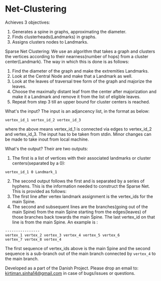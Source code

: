 # Net-Clustering

Achieves 3 objectives:
1. Generates a spine in graphs, approximating the diameter. 
2. Finds clusterheads(Landmarks) in graphs.  
3. Assigns clusters nodes to Landmarks. 

Sparse Net Clustering:
We use an algorithm that takes a graph and clusters the vertices according to their nearness(number of hops) from a cluster center(Landmark). The way in which this is done is as follows:

1. Find the diameter of the graph and make the extremities Landmarks.
2. Look at the Central Node and make that a Landmark as well.
3. Look at the leaves of traversal tree form of the graph and majorize the leaves.
4. Choose the maximally distant leaf from the center after majorization and make it a Landmark and remove it from the list of eligible leaves.
5. Repeat from step 3 till an upper bound for cluster centers is reached.


What's the input?
The input is an adjancency list, in the format as below:
```
vertex_id_1 vertex_id_2 vertex_id_3
```

where the above means vertex_id_1 is connected via edges to vertex_id_2 and vertex_id_3. The input has to be taken from stdin. Minor changes can be made to take inout from local machine.

What's the output?
Their are two outputs:
1. The first is a list of vertices with their associated landmarks or cluster centers(separated by a 0):
```
vertex_id_1 0 Landmark_1
```

2. The second output follows the first and is separated by a series of hyphens. This is the information needed to construct the Sparse  Net. This is provided as follows:
  1. The first line after vertex landmark assignment is the vertex_ids for the main Spine.
  2. The second and subsequent lines are the branches(going out of the main Spine) from the main Spine starting from the edges(leaves)        of those branches back towards the main Spine. The last vertex_id on that line is from the main Spine.
 An example is :
 ``` 
 ----------------
 vertex_1 vertex_2 vertex_3 vertex_4 vertex_5 vertex_6 
 vertex_7 vertex_8 vertex_4
 ```
 
 The first sequence of vertex_ids above is the main Spine and the second sequence is a sub-branch out of the main branch connected by ```vertex_4``` to the main branch.
  
  

Developed as a part of the Danish Project. Please drop an email to: kirtiman.sinha14@gmail.com in case of bugs/issues or questions. 
